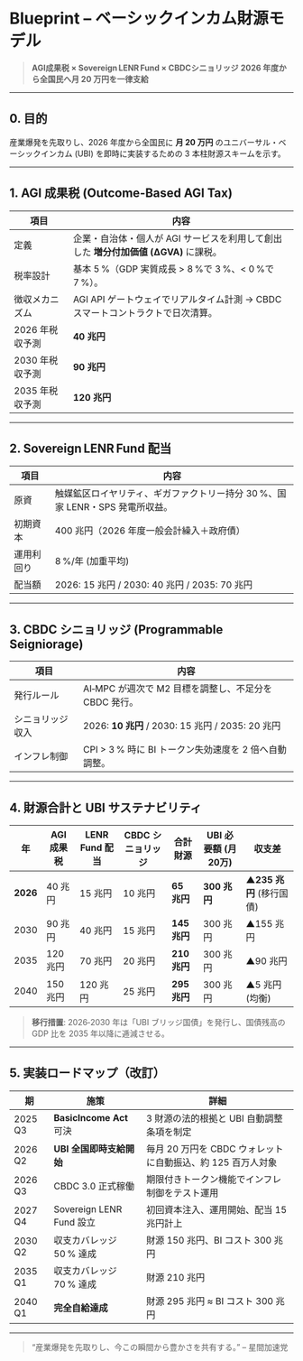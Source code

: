 # Blueprint – ベーシックインカム財源モデル

> **AGI成果税 × Sovereign LENR Fund × CBDCシニョリッジ**
> **2026 年度から全国民へ月 20 万円を一律支給**

---

## 0. 目的

産業爆発を先取りし、2026 年度から全国民に **月 20 万円** のユニバーサル・ベーシックインカム (UBI) を即時に実装するための 3 本柱財源スキームを示す。

---

## 1. AGI 成果税 (Outcome‑Based AGI Tax)

| 項目         | 内容                                                  |
| ---------- | --------------------------------------------------- |
| 定義         | 企業・自治体・個人が AGI サービスを利用して創出した **増分付加価値 (ΔGVA)** に課税。 |
| 税率設計       | 基本 5 %（GDP 実質成長 > 8 %で 3 %、< 0 %で 7 %）。             |
| 徴収メカニズム    | AGI API ゲートウェイでリアルタイム計測 → CBDC スマートコントラクトで日次清算。     |
| 2026 年税収予測 | **40 兆円**                                           |
| 2030 年税収予測 | **90 兆円**                                           |
| 2035 年税収予測 | **120 兆円**                                          |

---

## 2. Sovereign LENR Fund 配当

| 項目    | 内容                                            |
| ----- | --------------------------------------------- |
| 原資    | 触媒鉱区ロイヤリティ、ギガファクトリー持分 30 %、国家 LENR・SPS 発電所収益。 |
| 初期資本  | 400 兆円（2026 年度一般会計繰入＋政府債）                     |
| 運用利回り | 8 %/年 (加重平均)                                  |
| 配当額   | 2026: 15 兆円 / 2030: 40 兆円 / 2035: 70 兆円       |

---

## 3. CBDC シニョリッジ (Programmable Seigniorage)

| 項目       | 内容                                          |
| -------- | ------------------------------------------- |
| 発行ルール    | AI‑MPC が週次で M2 目標を調整し、不足分を CBDC 発行。         |
| シニョリッジ収入 | 2026: **10 兆円** / 2030: 15 兆円 / 2035: 20 兆円 |
| インフレ制御   | CPI > 3 % 時に BI トークン失効速度を 2 倍へ自動調整。         |

---

## 4. 財源合計と UBI サステナビリティ

| 年        | AGI 成果税 | LENR Fund 配当 | CBDC シニョリッジ | 合計財源       | UBI 必要額 (月20万) | 収支差                |
| -------- | ------- | ------------ | ----------- | ---------- | -------------- | ------------------ |
| **2026** | 40 兆円   | 15 兆円        | 10 兆円       | **65 兆円**  | **300 兆円**     | **▲235 兆円** (移行国債) |
| 2030     | 90 兆円   | 40 兆円        | 15 兆円       | **145 兆円** | 300 兆円         | ▲155 兆円            |
| 2035     | 120 兆円  | 70 兆円        | 20 兆円       | **210 兆円** | 300 兆円         | ▲90 兆円             |
| 2040     | 150 兆円  | 120 兆円       | 25 兆円       | **295 兆円** | 300 兆円         | ▲5 兆円 (均衡)         |

> **移行措置**: 2026‑2030 年は「UBI ブリッジ国債」を発行し、国債残高の GDP 比を 2035 年以降に逓減させる。

---

## 5. 実装ロードマップ（改訂）

| 期       | 施策                     | 詳細                                    |
| ------- | ---------------------- | ------------------------------------- |
| 2025 Q3 | **BasicIncome Act** 可決 | 3 財源の法的根拠と UBI 自動調整条項を制定              |
| 2026 Q2 | **UBI 全国即時支給開始**       | 毎月 20 万円を CBDC ウォレットに自動振込、約 125 百万人対象 |
| 2026 Q3 | CBDC 3.0 正式稼働          | 期限付きトークン機能でインフレ制御をテスト運用               |
| 2027 Q4 | Sovereign LENR Fund 設立 | 初回資本注入、運用開始、配当 15 兆円計上                |
| 2030 Q2 | 収支カバレッジ 50 % 達成        | 財源 150 兆円、BI コスト 300 兆円               |
| 2035 Q1 | 収支カバレッジ 70 % 達成        | 財源 210 兆円                             |
| 2040 Q1 | **完全自給達成**             | 財源 295 兆円 ≈ BI コスト 300 兆円             |

---

> “産業爆発を先取りし、今この瞬間から豊かさを共有する。” – 星間加速党
